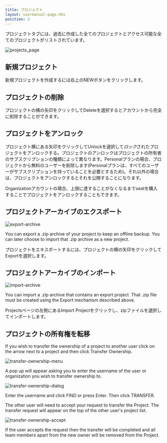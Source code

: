 ```yaml
---
title: プロジェクト
layout: usermanual-page.hbs
position: 2
---
```


プロジェクトタブには、過去に作成した全てのプロジェクトとアクセス可能な全てのプロジェクトがリストされています。

![projects_page][1]

## 新規プロジェクト

新規プロジェクトを作成するには右上のNEWボタンをクリックします。

## プロジェクトの削除

プロジェクトの横の矢印をクリックしてDeleteを選択するとアカウントから完全に削除することができます。

## プロジェクトをアンロック

プロジェクト横にある矢印をクリックしてUnlockを選択して*ロック*されたプロジェクトをアンロックする。プロジェクトのアンロックはプロジェクトの所有者のサブスクリプションの種類によって異なります。Personalプランの場合、プロジェクトから無料のユーザーを削除します(Personalプランは、すべてのユーザーがサブスクリプションを持っていることを必要とするため)。それ以外の場合は、プロジェクトをアンロックするとそれを公開することになります。

Organizationアカウントの場合、上限に達することがなくなるまでseatを購入することでプロジェクトをアンロックすることもできます。

## プロジェクトアーカイブのエクスポート

![export-archive][2]

You can export a .zip archive of your project to keep an offline backup. You can later choose to import that .zip archive as a new project.

プロジェクトをエキスポートするには、プロジェクトの横の矢印をクリックしてExportを選択します。

## プロジェクトアーカイブのインポート

![import-archive][3]

You can import a .zip archive that contains an export project. That .zip file must be created using the Export mechanism described above.

Projectsページの左側にあるImport Projectをクリックし、zipファイルを選択してインポートします。

## プロジェクトの所有権を転移

If you wish to transfer the ownership of a project to another user click on the arrow next to a project and then click Transfer Ownership.

![transfer-ownership-menu][4]

A pop up will appear asking you to enter the username of the user or organization you wish to transfer ownership to.

![transfer-ownership-dialog][5]

Enter the username and click FIND or press Enter. Then click TRANSFER.

The other user will need to accept your request to transfer the Project. The transfer request will appear on the top of the other user's project list.

![transfer-ownership-accept][6]

If the user accepts the request then the transfer will be completed and all team members apart from the new owner will be removed from the Project.

[1]: /images/user-manual/profile/profile.png "Projects"
[2]: /images/user-manual/profile/projects/export-archive-button.jpg
[3]: /images/user-manual/profile/projects/import-archive-button.jpg
[4]: /images/user-manual/profile/projects/transfer-ownership-menu.png
[5]: /images/user-manual/profile/projects/transfer-ownership-dialog.png
[6]: /images/user-manual/profile/projects/transfer-ownership-accept.png
